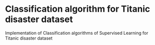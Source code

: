 # Classification algorithm for Titanic disaster dataset
Implementation of Classification algorithms of Supervised Learning for Titanic disaster dataset
